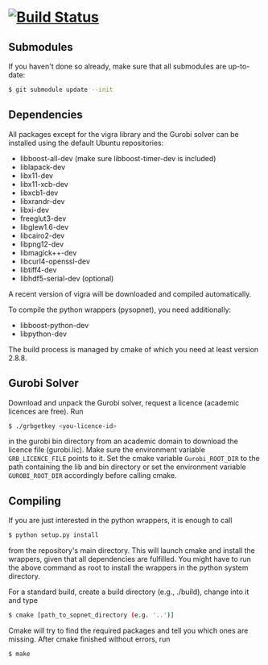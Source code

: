 [![Build Status](https://travis-ci.org/catsop/python-sopnet.svg?branch=master)](https://travis-ci.org/catsop/python-sopnet)
===========

Submodules
----------

If you haven't done so already, make sure that all submodules are up-to-date:

```sh
$ git submodule update --init
```

Dependencies
------------

All packages except for the vigra library and the Gurobi solver can be
installed using the default Ubuntu repositories:

* libboost-all-dev (make sure libboost-timer-dev is included)
* liblapack-dev
* libx11-dev
* libx11-xcb-dev
* libxcb1-dev
* libxrandr-dev
* libxi-dev
* freeglut3-dev
* libglew1.6-dev
* libcairo2-dev
* libpng12-dev
* libmagick++-dev
* libcurl4-openssl-dev
* libtiff4-dev
* libhdf5-serial-dev (optional)

A recent version of vigra will be downloaded and compiled automatically.

To compile the python wrappers (pysopnet), you need additionally:

* libboost-python-dev
* libpython-dev

The build process is managed by cmake of which you need at least version 2.8.8.

Gurobi Solver
-------------

Download and unpack the Gurobi solver, request a licence (academic licences are
free). Run

```sh
$ ./grbgetkey <you-licence-id>
```

in the gurobi bin directory from an academic domain to download the licence
file (gurobi.lic). Make sure the environment variable `GRB_LICENCE_FILE` points
to it. Set the cmake variable `Gurobi_ROOT_DIR` to the path containing the lib
and bin directory or set the environment variable `GUROBI_ROOT_DIR` accordingly
before calling cmake.

Compiling
---------

If you are just interested in the python wrappers, it is enough to call

```sh
$ python setup.py install
```

from the repository's main directory. This will launch cmake and install the
wrappers, given that all dependencies are fulfilled. You might have to run the
above command as root to install the wrappers in the python system directory.

For a standard build, create a build directory (e.g., ./build), change into it
and type

```sh
$ cmake [path_to_sopnet_directory (e.g. '..')]
```

Cmake will try to find the required packages and tell you which ones are
missing. After cmake finished without errors, run

```sh
$ make
```

